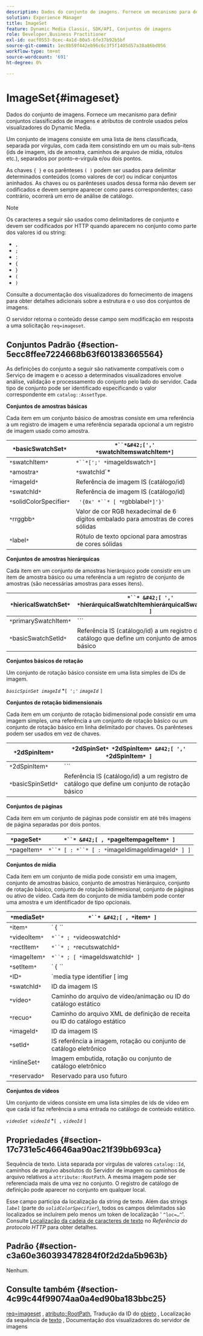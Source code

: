 ```yaml
---
description: Dados do conjunto de imagens. Fornece um mecanismo para definir conjuntos classificados de imagens e atributos de controle usados pelos visualizadores do Dynamic Media.
solution: Experience Manager
title: ImageSet
feature: Dynamic Media Classic, SDK/API, Conjuntos de imagens
role: Developer,Business Practitioner
exl-id: eacf0553-8cec-4a1d-80a5-6fe37b92b5bf
source-git-commit: 1ec8b59f442eb96c6c3f5f1405d57a38a86bd056
workflow-type: tm+mt
source-wordcount: '691'
ht-degree: 0%

---
```


# ImageSet{#imageset}

Dados do conjunto de imagens. Fornece um mecanismo para definir conjuntos classificados de imagens e atributos de controle usados pelos visualizadores do Dynamic Media.

Um conjunto de imagens consiste em uma lista de itens classificada, separada por vírgulas, com cada item consistindo em um ou mais sub-itens (ids de imagem, ids de amostra, caminhos de arquivo de mídia, rótulos etc.), separados por ponto-e-vírgula e/ou dois pontos.

As chaves `{ }` e os parênteses `( )` podem ser usados para delimitar determinados conteúdos (como valores de cor) ou indicar conjuntos aninhados. As chaves ou os parênteses usados dessa forma não devem ser codificados e devem sempre aparecer como pares correspondentes; caso contrário, ocorrerá um erro de análise de catálogo.

>[!NOTE]
>
>Os caracteres a seguir são usados como delimitadores de conjunto e devem ser codificados por HTTP quando aparecem no conjunto como parte dos valores id ou string:
>
>* `,`
>* `;`
>* `:`
>* `{`
>* `}`
>* `(`
>* `)`



Consulte a documentação dos visualizadores do fornecimento de imagens para obter detalhes adicionais sobre a estrutura e o uso dos conjuntos de imagens.

O servidor retorna o conteúdo desse campo sem modificação em resposta a uma solicitação `req=imageset`.

## Conjuntos Padrão {#section-5ecc8ffee7224668b63f601383665564}

As definições do conjunto a seguir são nativamente compatíveis com o Serviço de imagem e o acesso a determinados visualizadores envolve análise, validação e processamento do conjunto pelo lado do servidor. Cada tipo de conjunto pode ser identificado especificando o valor correspondente em `catalog::AssetType`.

**Conjuntos de amostras básicas**

Cada item em um conjunto básico de amostras consiste em uma referência a um registro de imagem e uma referência separada opcional a um registro de imagem usado como amostra.

| `*`basicSwatchSet`*` | `*``*&#42;[',' *`swatchItemswatchItem`*]` |
|---|---|
| `*`swatchItem`*` | `*``*[';' *`imageIdswatch`*]` |
| `*`amostra`*` | `*`swatchId`*|solidColorSpecifier` |
| `*`imageId`*` | Referência de imagem IS (catálogo/id) |
| `*`swatchId`*` | Referência de imagem IS (catálogo/id) |
| `*`solidColorSpecifier`*` | ` '{0x' *``* [ *`rgbblabel`*]'}'` |
| `*`rrggbb`*` | Valor de cor RGB hexadecimal de 6 dígitos embalado para amostras de cores sólidas |
| `*`label`*` | Rótulo de texto opcional para amostras de cores sólidas |

**Conjuntos de amostras hierárquicas**

Cada item em um conjunto de amostras hierárquico pode consistir em um item de amostra básico ou uma referência a um registro de conjunto de amostras (são necessárias amostras para esses itens).

| `*`hiericalSwatchSet`*` | `*``* &#42;[ ',' *`hierárquicalSwatchItemhierárquicalSwatchItem`* ]` |
|---|---|
| `*`primarySwatchItem`*` | `*``* | { *``* ';' *`swatchEmbasicSwatchSetIdswatch`* }` |
| `*`basicSwatchSetId`*` | Referência IS (catálogo/id) a um registro de catálogo que define um conjunto de amostras básico |

**Conjuntos básicos de rotação**

Um conjunto de rotação básico consiste em uma lista simples de IDs de imagem.

*`basicSpinSet imageId`*  *`[ ';'`  *`imageId`* `]`

**Conjuntos de rotação bidimensionais**

Cada item em um conjunto de rotação bidimensional pode consistir em uma imagem simples, uma referência a um conjunto de rotação básico ou um conjunto de rotação básico em linha delimitado por chaves. Os parênteses podem ser usados em vez de chaves.

| `*`2dSpinItem`*` | `*`2dSpinSet`* *`2dSpinItem`* &#42;[ ',' *`2dSpinItem`* ]` |
|---|---|
| `*`2dSpinItem`*` | `*``* | { '{' *``* '}' } | *`imageIdbasicSpinSetbasicSpinSetId`*` |
| `*`basicSpinSetId`*` | Referência IS (catálogo/id) a um registro de catálogo que define um conjunto de rotação básico |

**Conjuntos de páginas**

Cada item em um conjunto de páginas pode consistir em até três imagens de página separadas por dois pontos.

| `*`pageSet`*` | `*``* &#42;[ , *`pageItempageItem`* ]` |
|---|---|
| `*`pageItem`*` | `*``* [ : *``* [ : *`imageIdimageIdimageId`* ] ]` |

**Conjuntos de mídia**

Cada item em um conjunto de mídia pode consistir em uma imagem, conjunto de amostras básico, conjunto de amostras hierárquico, conjunto de rotação básico, conjunto de rotação bidimensional, conjunto de páginas ou ativo de vídeo. Cada item do conjunto de mídia também pode conter uma amostra e um identificador de tipo opcionais.

| `*`mediaSet`*` | `*``* &#42;[ , *`item`* ]` |
|---|---|
| `*`item`*` | ` { *``* | *``* | *``*}} | *``* } [ ; [ *``* ] [ ; [ *`videoItemrecutItemimageItemsetItemIDreserved`* ] ] ]` |
| `*`videoItem`*` | `*``* ; *`videoswatchId`*` |
| `*`rectItem`*` | `*``* ; *`recutswatchId`*` |
| `*`imageItem`*` | `*``* ; [ *`imageIdswatchId`* ]` |
| `*`setItem`*` | ` { *``* | { '{' *``* '}' } } ; *`setIdinlineSetswatchId`*` |
| `*`ID`*` | `media type identifier [ img | basic | advanced_image | img | img_set | advanced_imageset | advanced_swatchset | spin | video ]` |
| `*`swatchId`*` | ID da imagem IS |
| `*`vídeo`*` | Caminho do arquivo de vídeo/animação ou ID do catálogo estático |
| `*`recuo`*` | Caminho do arquivo XML de definição de receita ou ID do catálogo estático |
| `*`imageId`*` | ID da imagem IS |
| `*`setId`*` | IS referência a imagem, rotação ou conjunto de catálogo eletrônico |
| `*`inlineSet`*` | Imagem embutida, rotação ou conjunto de catálogo eletrônico |
| `*`reservado`*` | Reservado para uso futuro |

**Conjuntos de vídeos**

Um conjunto de vídeos consiste em uma lista simples de ids de vídeo em que cada id faz referência a uma entrada no catálogo de conteúdo estático.

*`videoSet videoId`*  *`[ ,`  *`videoId`* `]`

## Propriedades {#section-17c731e5c46646aa90ac21f39bb693ca}

Sequência de texto. Lista separada por vírgulas de valores `catalog::Id`, caminhos de arquivo absolutos do Servidor de imagem ou caminhos de arquivo relativos a `attribute::RootPath`. A mesma imagem pode ser referenciada mais de uma vez no conjunto. O registro de catálogo de definição pode aparecer no conjunto em qualquer local.

Esse campo participa da localização da string de texto. Além das strings *`label`* (parte do *`solidColorSpecifier`*), todos os campos delimitados são localizados se incluírem pelo menos um token de localização &#39; `^loc=…^`&#39;. Consulte [Localização da cadeia de caracteres de texto](/help/aem-is-ir-api/is-api/http-ref/image-serving-api-ref/c-http-protocol-reference/c-syntax-and-features/r-text-string-localization.md) no *Referência do protocolo HTTP* para obter detalhes.

## Padrão {#section-c3a60e360393478284f0f2d2da5b963b}

Nenhum.

## Consulte também {#section-4c99c44f99074aa0a4ed90ba183bbc25}

[req=imageset](/help/aem-is-ir-api/is-api/http-ref/image-serving-api-ref/c-http-protocol-reference/c-command-reference/r-req/r-req.md) ,  [atributo::RootPath](/help/aem-is-ir-api/is-api/image-catalog/image-serving-api-ref/c-image-catalog-reference/c-attributes-reference/r-rootpath.md), Tradução da ID do  [objeto](/help/aem-is-ir-api/is-api/http-ref/image-serving-api-ref/c-http-protocol-reference/c-syntax-and-features/r-object-id-translation.md) , Localização da sequência de  [texto](/help/aem-is-ir-api/is-api/http-ref/image-serving-api-ref/c-http-protocol-reference/c-syntax-and-features/r-text-string-localization.md) , Documentação dos visualizadores do servidor de imagens
